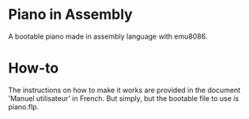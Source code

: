# Piano in Assembly
A bootable piano made in assembly language with emu8086.

# How-to
The instructions on how to make it works are provided in the
document 'Manuel utilisateur' in French.
But simply, but the bootable file to use is piano.flp.